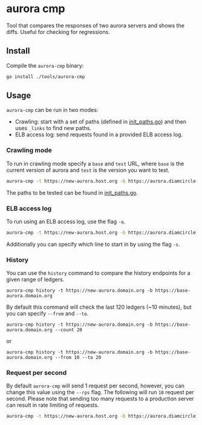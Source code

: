 # aurora cmp

Tool that compares the responses of two aurora servers and shows the diffs.
Useful for checking for regressions.

## Install

Compile the `aurora-cmp` binary:

```bash
go install ./tools/aurora-cmp
```

## Usage

`aurora-cmp` can be run in two modes:

- Crawling: start with a set of paths (defined in [init_paths.go](https://go/blob/master/tools/aurora-cmp/init_paths.go)) and then uses `_links` to find new paths.
- ELB access log: send requests found in a provided ELB access log.

### Crawling mode

To run in crawling mode specify a `base` and `test` URL, where `base` is the current version of aurora and `test` is the version you want to test.

```bash
aurora-cmp -t https://new-aurora.host.org -b https://aurora.diamcircle.org
```

The paths to be tested can be found in [init_paths.go](https://go/blob/master/tools/aurora-cmp/init_paths.go).

### ELB access log

To run using an ELB access log, use the flag `-a`.

```bash
aurora-cmp -t https://new-aurora.host.org -b https://aurora.diamcircle.org -a ./elb_access.log
```

Additionally you can specify which line to start in by using the flag `-s`.

### History

You can use the `history` command to compare the history endpoints for a given range of ledgers.

```
aurora-cmp history -t https://new-aurora.domain.org -b https://base-aurora.domain.org
```

By default this command will check the last 120 ledgers (~10 minutes), but you can specify `--from` and `--to`.

```
aurora-cmp history -t https://new-aurora.domain.org -b https://base-aurora.domain.org --count 20
```

or

```
aurora-cmp history -t https://new-aurora.domain.org -b https://base-aurora.domain.org --from 10 --to 20
```


### Request per second

By default `aurora-cmp` will send 1 request per second, however, you can change this value using the `--rps` flag.  The following will run `10` request per second. Please note that sending too many requests to a production server can result in rate limiting of requests.

```bash
aurora-cmp -t https://new-aurora.host.org -b https://aurora.diamcircle.org --rps 10
```
